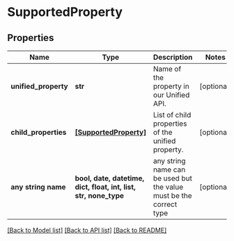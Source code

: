 # SupportedProperty


## Properties
Name | Type | Description | Notes
------------ | ------------- | ------------- | -------------
**unified_property** | **str** | Name of the property in our Unified API. | [optional] 
**child_properties** | [**[SupportedProperty]**](SupportedProperty.md) | List of child properties of the unified property. | [optional] 
**any string name** | **bool, date, datetime, dict, float, int, list, str, none_type** | any string name can be used but the value must be the correct type | [optional]

[[Back to Model list]](../../README.md#documentation-for-models) [[Back to API list]](../../README.md#documentation-for-api-endpoints) [[Back to README]](../../README.md)


